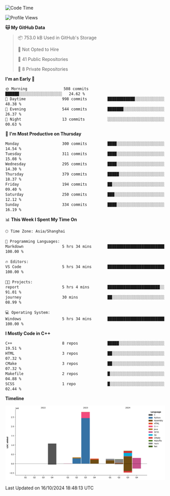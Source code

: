 <!--
**Salvely/Salvely** is a ✨ _special_ ✨ repository because its `README.md` (this file) appears on your GitHub profile.

Here are some ideas to get you started:

- 🔭 I’m currently working on ...
- 🌱 I’m currently learning ...
- 👯 I’m looking to collaborate on ...
- 🤔 I’m looking for help with ...
- 💬 Ask me about ...
- 📫 How to reach me: ...
- 😄 Pronouns: ...
- ⚡ Fun fact: ...
-->

<!--START_SECTION:waka-->
![Code Time](http://img.shields.io/badge/Code%20Time-1%2C078%20hrs%2019%20mins-blue)

![Profile Views](http://img.shields.io/badge/Profile%20Views-0-blue)

**🐱 My GitHub Data** 

> 📦 753.0 kB Used in GitHub's Storage 
 > 
> 🚫 Not Opted to Hire
 > 
> 📜 41 Public Repositories 
 > 
> 🔑 8 Private Repositories 
 > 
**I'm an Early 🐤** 

```text
🌞 Morning                508 commits         ██████░░░░░░░░░░░░░░░░░░░   24.62 % 
🌆 Daytime                998 commits         ████████████░░░░░░░░░░░░░   48.38 % 
🌃 Evening                544 commits         ███████░░░░░░░░░░░░░░░░░░   26.37 % 
🌙 Night                  13 commits          ░░░░░░░░░░░░░░░░░░░░░░░░░   00.63 % 
```
📅 **I'm Most Productive on Thursday** 

```text
Monday                   300 commits         ████░░░░░░░░░░░░░░░░░░░░░   14.54 % 
Tuesday                  311 commits         ████░░░░░░░░░░░░░░░░░░░░░   15.08 % 
Wednesday                295 commits         ████░░░░░░░░░░░░░░░░░░░░░   14.30 % 
Thursday                 379 commits         █████░░░░░░░░░░░░░░░░░░░░   18.37 % 
Friday                   194 commits         ██░░░░░░░░░░░░░░░░░░░░░░░   09.40 % 
Saturday                 250 commits         ███░░░░░░░░░░░░░░░░░░░░░░   12.12 % 
Sunday                   334 commits         ████░░░░░░░░░░░░░░░░░░░░░   16.19 % 
```


📊 **This Week I Spent My Time On** 

```text
🕑︎ Time Zone: Asia/Shanghai

💬 Programming Languages: 
Markdown                 5 hrs 34 mins       █████████████████████████   100.00 % 

🔥 Editors: 
VS Code                  5 hrs 34 mins       █████████████████████████   100.00 % 

🐱‍💻 Projects: 
report                   5 hrs 4 mins        ███████████████████████░░   91.01 % 
journey                  30 mins             ██░░░░░░░░░░░░░░░░░░░░░░░   08.99 % 

💻 Operating System: 
Windows                  5 hrs 34 mins       █████████████████████████   100.00 % 
```

**I Mostly Code in C++** 

```text
C++                      8 repos             █████░░░░░░░░░░░░░░░░░░░░   19.51 % 
HTML                     3 repos             ██░░░░░░░░░░░░░░░░░░░░░░░   07.32 % 
CMake                    3 repos             ██░░░░░░░░░░░░░░░░░░░░░░░   07.32 % 
Makefile                 2 repos             █░░░░░░░░░░░░░░░░░░░░░░░░   04.88 % 
SCSS                     1 repo              █░░░░░░░░░░░░░░░░░░░░░░░░   02.44 % 
```



**Timeline**

![Lines of Code chart](https://raw.githubusercontent.com/Salvely/Salvely/main/assets/bar_graph.png)


 Last Updated on 16/10/2024 18:48:13 UTC
<!--END_SECTION:waka-->
<!-- ### [![Typing SVG](https://readme-typing-svg.demolab.com?font=JetBrains+Mono&size=22&pause=1000&width=435&height=70&lines=Hi!+I'm+Wen+Gao.+Nice+to+see+you!)](https://git.io/typing-svg)

[![Salvely's GitHub stats](https://github-readme-stats.vercel.app/api?username=Salvely&count_private=true&show_icons=true&theme=buefy&include_all_commits=true)](https://github.com/anuraghazr/github-readme-stats)
[![Top Langs](https://github-readme-stats.vercel.app/api/top-langs/?username=Salvely)](https://github.com/anuraghazr/github-readme-stats)


![Leetcode Stats](https://leetcard.jacoblin.cool/Salvely?theme=wtf&font=Kameron&ext=activity&show_rank=true)

![](https://komarev.com/ghpvc/?username=Salvely)
-->
